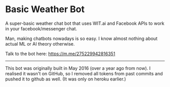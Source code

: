 # Basic Weather Bot

A super-basic weather chat bot that uses WIT.ai and Facebook APIs to work in your facebook/messenger chat.

Man, making chatbots nowadays is so easy. I know almost nothing about actual ML or AI theory otherwise.

Talk to the bot here: https://m.me/275229942816351

---
This bot was originally built in May 2016 (over a year ago from now). I realised it wasn't on GitHub, so I removed all tokens from past commits and pushed it to github as well. (It was only on heroku earlier.)